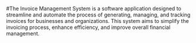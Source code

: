 #The Invoice Management System is a software application designed to streamline and automate the process of generating, managing, and tracking invoices for businesses and organizations. This system aims to simplify the invoicing process, enhance efficiency, and improve overall financial management.
